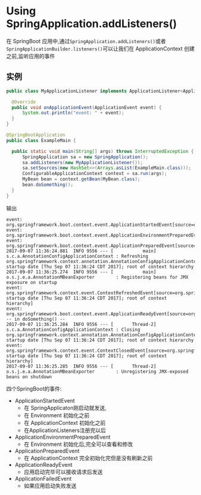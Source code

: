 # Using SpringApplication.addListeners()

在 SpringBoot 应用中,通过`SpringApplication.addListeners()`或者`SpringApplicationBuilder.listeners()`可以让我们在 ApplicationContext 创建之前,监听应用的事件

## 实例

```java
public class MyApplicationListener implements ApplicationListener<ApplicationEvent> {

  @Override
  public void onApplicationEvent(ApplicationEvent event) {
      System.out.println("event: " + event);
  }
}
```



```java
@SpringBootApplication
public class ExampleMain {

  public static void main(String[] args) throws InterruptedException {
      SpringApplication sa = new SpringApplication();
      sa.addListeners(new MyApplicationListener());
      sa.setSources(new HashSet<>(Arrays.asList(ExampleMain.class)));
      ConfigurableApplicationContext context = sa.run(args);
      MyBean bean = context.getBean(MyBean.class);
      bean.doSomething();
  }
}
```

输出

```
event: org.springframework.boot.context.event.ApplicationStartedEvent[source=org.springframework.boot.SpringApplication@402f32ff]
event: org.springframework.boot.context.event.ApplicationEnvironmentPreparedEvent[source=org.springframework.boot.SpringApplication@402f32ff]
event: org.springframework.boot.context.event.ApplicationPreparedEvent[source=org.springframework.boot.SpringApplication@402f32ff]
2017-09-07 11:36:24.881  INFO 9556 --- [           main] s.c.a.AnnotationConfigApplicationContext : Refreshing org.springframework.context.annotation.AnnotationConfigApplicationContext@7e9a5fbe: startup date [Thu Sep 07 11:36:24 CDT 2017]; root of context hierarchy
2017-09-07 11:36:25.274  INFO 9556 --- [           main] o.s.j.e.a.AnnotationMBeanExporter        : Registering beans for JMX exposure on startup
event: org.springframework.context.event.ContextRefreshedEvent[source=org.springframework.context.annotation.AnnotationConfigApplicationContext@7e9a5fbe: startup date [Thu Sep 07 11:36:24 CDT 2017]; root of context hierarchy]
event: org.springframework.boot.context.event.ApplicationReadyEvent[source=org.springframework.boot.SpringApplication@402f32ff]
-- in doSomething() --
2017-09-07 11:36:25.284  INFO 9556 --- [       Thread-2] s.c.a.AnnotationConfigApplicationContext : Closing org.springframework.context.annotation.AnnotationConfigApplicationContext@7e9a5fbe: startup date [Thu Sep 07 11:36:24 CDT 2017]; root of context hierarchy
event: org.springframework.context.event.ContextClosedEvent[source=org.springframework.context.annotation.AnnotationConfigApplicationContext@7e9a5fbe: startup date [Thu Sep 07 11:36:24 CDT 2017]; root of context hierarchy]
2017-09-07 11:36:25.285  INFO 9556 --- [       Thread-2] o.s.j.e.a.AnnotationMBeanExporter        : Unregistering JMX-exposed beans on shutdown
```

四个SpringBoot的事件:

- ApplicationStartedEvent
  - 在 SpringApplicaton刚启动就发送,
  - 在 Environment 初始化之前
  - 在 ApplicationContext 初始化之前
  - 在ApplicationListeners注册完以后
- ApplicationEnvironmentPreparedEvent
  - 在 Environment 初始化后,完全可以查看和修改
- ApplicationPreparedEvent
  - 在 ApplicationContext 完全初始化完但是没有刷新之前
- ApplicationReadyEvent
  - 应用启动完毕可以接收请求后发送
- ApplicationFailedEvent
  - 如果应用启动失败发送